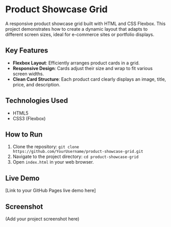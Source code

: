 # Product Showcase Grid

A responsive product showcase grid built with HTML and CSS Flexbox. This project demonstrates how to create a dynamic layout that adapts to different screen sizes, ideal for e-commerce sites or portfolio displays.

## Key Features

- **Flexbox Layout**: Efficiently arranges product cards in a grid.
- **Responsive Design**: Cards adjust their size and wrap to fit various screen widths.
- **Clean Card Structure**: Each product card clearly displays an image, title, price, and description.

## Technologies Used

- HTML5
- CSS3 (Flexbox)

## How to Run

1. Clone the repository: `git clone https://github.com/YourUsername/product-showcase-grid.git`
2. Navigate to the project directory: `cd product-showcase-grid`
3. Open `index.html` in your web browser.

## Live Demo

[Link to your GitHub Pages live demo here]

## Screenshot

(Add your project screenshot here)